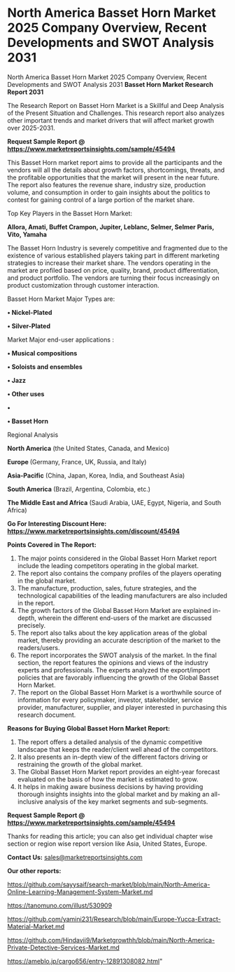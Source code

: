 # North America Basset Horn Market 2025 Company Overview, Recent Developments and SWOT Analysis 2031
North America Basset Horn Market 2025 Company Overview, Recent Developments and SWOT Analysis 2031
<strong>Basset Horn Market Research Report 2031</strong>

The Research Report on Basset Horn Market is a Skillful and Deep Analysis of the Present Situation and Challenges. This research report also analyzes other important trends and market drivers that will affect market growth over 2025-2031.

<strong>Request Sample Report @ <a href=https://www.marketreportsinsights.com/sample/45494>https://www.marketreportsinsights.com/sample/45494</a></strong>

This Basset Horn market report aims to provide all the participants and the vendors will all the details about growth factors, shortcomings, threats, and the profitable opportunities that the market will present in the near future. The report also features the revenue share, industry size, production volume, and consumption in order to gain insights about the politics to contest for gaining control of a large portion of the market share.

Top Key Players in the Basset Horn Market:

<strong>Allora, Amati, Buffet Crampon, Jupiter, Leblanc, Selmer, Selmer Paris, Vito, Yamaha</strong>

The Basset Horn Industry is severely competitive and fragmented due to the existence of various established players taking part in different marketing strategies to increase their market share. The vendors operating in the market are profiled based on price, quality, brand, product differentiation, and product portfolio. The vendors are turning their focus increasingly on product customization through customer interaction.

Basset Horn Market Major Types are:

<strong>•  Nickel-Plated

•  Silver-Plated</strong>

Market Major end-user applications :

<strong>•  Musical compositions

•  Soloists and ensembles

•  Jazz

•  Other uses

•  

•  Basset Horn</strong>

Regional Analysis

</u><strong><b>North America</b></strong> (the United States, Canada, and Mexico)

<strong><b>Europe </b></strong>(Germany, France, UK, Russia, and Italy)

<strong><b>Asia-Pacific</b></strong> (China, Japan, Korea, India, and Southeast Asia)

<strong><b>South America</b></strong> (Brazil, Argentina, Colombia, etc.)

<strong><b>The Middle East and Africa</b></strong> (Saudi Arabia, UAE, Egypt, Nigeria, and South Africa)

<strong>Go For Interesting Discount Here: <a href=https://www.marketreportsinsights.com/discount/45494>https://www.marketreportsinsights.com/discount/45494</a></strong>

<strong>Points Covered in The Report:</strong>
<ol>
  <li>The major points considered in the Global Basset Horn Market report include the leading competitors operating in the global market.</li>
  <li>The report also contains the company profiles of the players operating in the global market.</li>
  <li>The manufacture, production, sales, future strategies, and the technological capabilities of the leading manufacturers are also included in the report.</li>
  <li>The growth factors of the Global Basset Horn Market are explained in-depth, wherein the different end-users of the market are discussed precisely.</li>
  <li>The report also talks about the key application areas of the global market, thereby providing an accurate description of the market to the readers/users.</li>
  <li>The report incorporates the SWOT analysis of the market. In the final section, the report features the opinions and views of the industry experts and professionals. The experts analyzed the export/import policies that are favorably influencing the growth of the Global Basset Horn Market.</li>
  <li>The report on the Global Basset Horn Market is a worthwhile source of information for every policymaker, investor, stakeholder, service provider, manufacturer, supplier, and player interested in purchasing this research document.</li>
</ol>
<strong>Reasons for Buying Global Basset Horn Market Report:</strong>

<ol>
  <li>The report offers a detailed analysis of the dynamic competitive landscape that keeps the reader/client well ahead of the competitors.</li>
  <li>It also presents an in-depth view of the different factors driving or restraining the growth of the global market.</li>
  <li>The Global Basset Horn Market report provides an eight-year forecast evaluated on the basis of how the market is estimated to grow.</li>
  <li>It helps in making aware business decisions by having providing thorough insights insights into the global market and by making an all-inclusive analysis of the key market segments and sub-segments.</li>
</ol>
<strong>Request Sample Report @ <a href=https://www.marketreportsinsights.com/sample/45494>https://www.marketreportsinsights.com/sample/45494</a></strong>


Thanks for reading this article; you can also get individual chapter wise section or region wise report version like Asia, United States, Europe.

<strong>Contact Us:</strong>
sales@marketreportsinsights.com

<strong>Our other reports:</strong>

<a href=https://github.com/sayysaif/search-market/blob/main/North-America-Online-Learning-Management-System-Market.md>https://github.com/sayysaif/search-market/blob/main/North-America-Online-Learning-Management-System-Market.md</a>

<a href=https://tanomuno.com/illust/530909>https://tanomuno.com/illust/530909</a>

<a href=https://github.com/yamini231/Research/blob/main/Europe-Yucca-Extract-Material-Market.md>https://github.com/yamini231/Research/blob/main/Europe-Yucca-Extract-Material-Market.md</a>

<a href=https://github.com/Hindavii9/Marketgrowthh/blob/main/North-America-Private-Detective-Services-Market.md>https://github.com/Hindavii9/Marketgrowthh/blob/main/North-America-Private-Detective-Services-Market.md</a>

<a href=https://ameblo.jp/cargo656/entry-12891308082.html>https://ameblo.jp/cargo656/entry-12891308082.html</a>"
